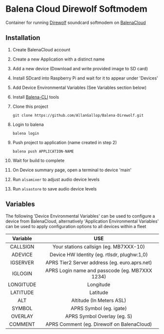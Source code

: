 # Balena Cloud Direwolf Softmodem
Container for running [Direwolf](https://github.com/wb2osz/direwolf) soundcard softmodem on [BalenaCloud](https://www.balena.io/)

## Installation
1. Create BalenaCloud account
2. Create a new Application with a distinct name
3. Add a new device (Download and write provided image to SD card)
4. Install SDcard into Raspberry Pi and wait for it to appear under 'Devices'
5. Add Device Environmental Variables (See Variables section below)
6. Install [Balena-CLI](https://www.balena.io/docs/reference/balena-cli/) tools
7. Clone this project

    ``` git clone https://github.com/AllanGallop/Balena-Direwolf.git ```
8. Login to balena

    ``` balena login ```
9. Push project to application (name created in step 2)

    ``` balena push APPLICATION-NAME ```

10. Wait for build to complete
11. On Device summary page, open a terminal to device 'main'
12. Run ```alsamixer``` to adjust audio device levels
13. Run ```alsastore``` to save audio device levels

## Variables
The following 'Device Environmental Variables' can be used to configure a device from BalenaCloud, alternatively 'Application Environmental Variables' can be used to apply configuration options to all devices within a fleet

|  Variable |                       USE                      |
|:---------:|:----------------------------------------------:|
| CALLSIGN  | Your stations callsign (eg. MB7XXX-10)         |
| ADEVICE   | Device HW Identity (eg. rtlsdr, plughw:1,0)    |
| IGSERVER  | APRS Tier2 Server address (eg. euro.aprs.net)  |
| IGLOGIN   | APRS Login name and passcode (eg. MB7XXX 1234) |
| LONGITUDE | Longitude                                      |
| LATITUDE  | Latitude                                       |
| ALT       | Altitude (In Meters ASL)                       |
| SYMBOL    | APRS Symbol (eg. igate)                        |
| OVERLAY   | APRS Symbol Overlay (eg. S)                    |
| COMMENT   | APRS Comment (eg. Direwolf on BalenaCloud)     |